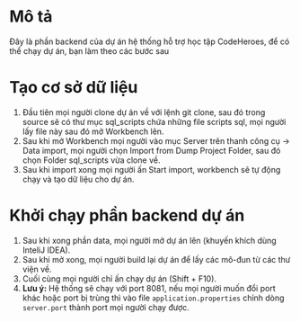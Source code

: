 # Mô tả
Đây là phần backend của dự án hệ thống hỗ trợ học tập CodeHeroes, để có thể chạy dự án, bạn làm theo các bước sau
# Tạo cơ sở dữ liệu
1. Đầu tiên mọi người clone dự án về với lệnh git clone, sau đó trong source sẽ có thư mục sql_scripts chứa những file scripts sql, mọi người lấy file này sau đó mở Workbench lên.
2. Sau khi mở Workbench mọi người vào mục Server trên thanh công cụ -> Data import, mọi người chọn Import from Dump Project Folder, sau đó chọn Folder sql_scripts vừa clone về.
3. Sau khi import xong mọi người ấn Start import, workbench sẽ tự động chạy và tạo dữ liệu cho dự án.
# Khởi chạy phần backend dự án
1. Sau khi xong phần data, mọi người mở dự án lên (khuyến khích dùng InteliJ IDEA).
2. Sau khi mở xong, mọi người build lại dự án để lấy các mô-đun từ các thư viện về.
3. Cuối cùng mọi người chỉ ấn chạy dự án (Shift + F10).
4. **Lưu ý:** Hệ thống sẽ chạy với port 8081, nếu mọi người muốn đổi port khác hoặc port bị trùng thì vào file `application.properties` chỉnh dòng `server.port` thành port mọi người chạy được.

   
